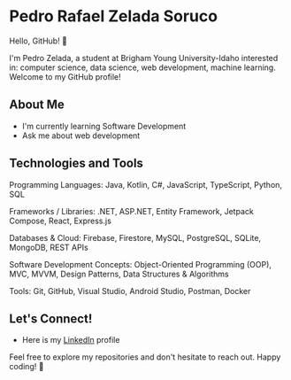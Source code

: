
# Pedro Rafael Zelada Soruco

Hello, GitHub! 👋

I'm Pedro Zelada, a student at Brigham Young University-Idaho interested in: computer science, data science, web development, machine learning. Welcome to my GitHub profile!

## About Me

- I'm currently learning Software Development
- Ask me about web development

## Technologies and Tools

Programming Languages:
Java, Kotlin, C#, JavaScript, TypeScript, Python, SQL

Frameworks / Libraries:
.NET, ASP.NET, Entity Framework, Jetpack Compose, React, Express.js

Databases & Cloud:
Firebase, Firestore, MySQL, PostgreSQL, SQLite, MongoDB, REST APIs

Software Development Concepts:
Object-Oriented Programming (OOP), MVC, MVVM, Design Patterns, Data Structures & Algorithms

Tools:
Git, GitHub, Visual Studio, Android Studio, Postman, Docker

## Let's Connect!

- Here is my [LinkedIn](https://www.linkedin.com/in/pedro-zelada/) profile

Feel free to explore my repositories and don't hesitate to reach out. Happy coding! 🚀
